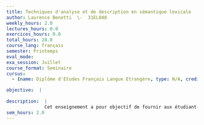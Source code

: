 ```yaml
---
title: Techniques d'analyse et de description en sémantique lexicale
author: Laurence Benetti  \-  31EL048
weekly_hours: 2.0
lectures_hours: 0.0
exercices_hours: 0.0
total_hours: 28.0
course_lang: français
semester: Printemps
eval_mode: 
exa_session: Juillet
course_format: Seminaire
cursus:
  - {name: Diplôme d'Etudes Français Langue Etrangère, type: N/A, credits: \-}

objective:  |
            
description:  |
              Cet enseignement a pour objectif de fournir aux étudiant-e-s des outils permettant de mieux comprendre lorganisation sémantique du lexique français. La sémantique lexicale sintéresse au sens des mots et aux différents types de relations de sens entre les mots (par exemple, quel rapport il y a entre fleur et tulipe ? Ou entre petit et grand ? Ou encore entre livre et bouquin ?). Une place importante sera accordée à létude contrastive des phénomènes de polysémie et dhomonymie, non seulement en abordant les changements de sens à travers le temps mais aussi en observant dans les textes des mécanismes tels que la métaphore et la métonymie.
sem_hours: 2.0
---
```

